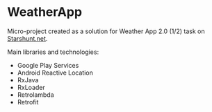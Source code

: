 # WeatherApp

Micro-project created as a solution for Weather App 2.0 (1/2) task on [Starshunt.net](https://starshunt.net).

Main libraries and technologies:
* Google Play Services
* Android Reactive Location
* RxJava
* RxLoader
* Retrolambda
* Retrofit
